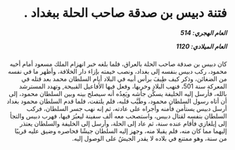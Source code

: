 <h1 dir="rtl">فتنة دبيس بن صدقة صاحب الحلة ببغداد .</h1>

<h5 dir="rtl">العام الهجري:  514

العام الميلادي: 1120

</h5>

<p dir="rtl">كان دبيس بن صدقة صاحب الحلة بالعراق، فلما بلغه خبر انهزام الملك مسعود أمام أخيه محمود، ركب دبيس بنفسه إلى بغداد، ونصب خيمته بإزاء دار الخلافة، وأظهر ما في نفسه من الضغائن، وذكر كيف طِيفَ برأس أبيه في البلاد أيام السلطان محمد بعد قتله في المعركة سنة 501، فنهب البلاد وخربها، وفعل فيها الأفاعيل القبيحة, وتهدد المسترشد بالله، فأرسل إليه الخليفة يسكِّن جأشه ويَعِدُه أنه سيصلح بينه وبين السلطان محمود، إلى أن أتاه رسول السلطان محمود، وطَيَّب قلبه، فلم يلتفت، فلما قدم السلطان محمود بغداد أرسل دبيس يستأمن فأمنه وأجراه على عادته، ثم إنه نهب جسر السلطان، فركب السلطان بنفسه لقتال دبيس، واستصحب معه ألف سفينة ليعبُرَ فيها، فهرب دبيس والتجأ إلى إيلغازي فأقام عنده سنة، ثم عاد إلى الحلة، وأرسل إلى الخليفة والسلطان يعتذر إليهما مما كان منه، فلم يقبلا منه، وجهز إليه السلطان جيشًا فحاصره وضيق عليه قريبًا من سنة، وهو ممتنع في بلاده لا يقدر الجيشُ على الوصول إليه.</p></br>

